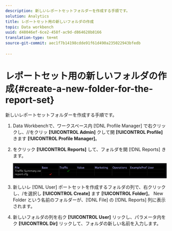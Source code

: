 ```yaml
---
description: 新しいレポートセットフォルダーを作成する手順です。
solution: Analytics
title: レポートセット用の新しいフォルダの作成
topic: Data workbench
uuid: d48046ef-6ce2-458f-ac9d-d864628b8166
translation-type: tm+mt
source-git-commit: aec1f7b14198cdde91f61d490a235022943bfedb

---
```



# レポートセット用の新しいフォルダの作成{#create-a-new-folder-for-the-report-set}

新しいレポートセットフォルダーを作成する手順です。

1. Data Workbenchで、ワークスペース内 [!DNL Profile Manager] で右クリックし、//をクリッ **[!UICONTROL Admin]** クして開 **[!UICONTROL Profile]** きます **[!UICONTROL Profile Manager]**。
1. をクリック **[!UICONTROL Reports]** して、フォルダを開 [!DNL Reports] きます。

   ![ステップ情報](assets/vis_Reports_Manager.png)

1. 新しいレ [!DNL User] ポートセットを作成するフォルダの列で、右クリックし、/を選択し **[!UICONTROL Create]** ます **[!UICONTROL Folder]**。 New Folder という名前のフォルダーが、[!DNL File] の [!DNL Reports] 列に表示されます。
1. 新しいフォルダの列を右ク **[!UICONTROL User]** リックし、パラメータ内をク **[!UICONTROL Dir]** リックして、フォルダの新しい名前を入力します。
